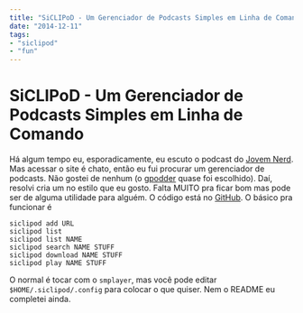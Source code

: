 ```yaml
---
title: "SiCLIPoD - Um Gerenciador de Podcasts Simples em Linha de Comando"
date: "2014-12-11"
tags:
- "siclipod"
- "fun"
---
```


# SiCLIPoD - Um Gerenciador de Podcasts Simples em Linha de Comando

Há algum tempo eu, esporadicamente, eu escuto o podcast do [Jovem
Nerd](http://jovemnerd.com.br/categoria/nerdcast/).
Mas acessar o site é chato, então eu fui procurar um gerenciador de podcasts.
Não gostei de nenhum (o [gpodder](http://gpodder.org/) quase foi escolhido).
Daí, resolvi cria um no estilo que eu gosto.
Falta MUITO pra ficar bom mas pode ser de alguma utilidade para alguém.
O código está no [GitHub](https://github.com/abelsiqueira/siclipod).
O básico pra funcionar é

```
siclipod add URL
siclipod list
siclipod list NAME
siclipod search NAME STUFF
siclipod download NAME STUFF
siclipod play NAME STUFF
```

O normal é tocar com o `smplayer`,
mas você pode editar `$HOME/.siclipod/.config` para colocar o que quiser.
Nem o README eu completei ainda.
